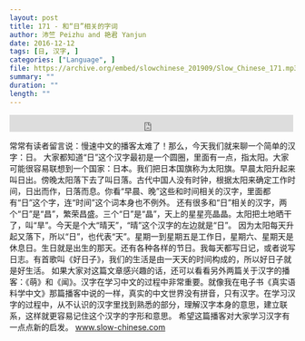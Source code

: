 ```yaml
---
layout: post
title: 171 - 和“日”相关的字词
author: 沛竺 Peizhu and 艳君 Yanjun
date: 2016-12-12
tags: [日, 汉字, ]
categories: ["Language", ]
file: https://archive.org/embed/slowchinese_201909/Slow_Chinese_171.mp3
summary: ""
duration: ""
length: ""
---
```


<iframe src="https://archive.org/embed/slowchinese_201909/Slow_Chinese_171.mp3" width="500" height="30" frameborder="0" webkitallowfullscreen="true" mozallowfullscreen="true" allowfullscreen></iframe>

常常有读者留言说：慢速中文的播客太难了！那么，今天我们就来聊一个简单的汉字：日。
大家都知道“日”这个汉字最初是一个圆圈，里面有一点，指太阳。大家可能很容易联想到一个国家：日本。我们把日本国旗称为太阳旗。早晨太阳升起来叫日出。傍晚太阳落下去了叫日落。古代中国人没有时钟，根据太阳来确定工作时间，日出而作，日落而息。你看“早晨、晚”这些和时间相关的汉字，里面都有“日”这个字，连“时间”这个词本身也不例外。
还有很多和“日”相关的汉字，两个“日”是“昌”，繁荣昌盛。三个“日”是“晶”，天上的星星亮晶晶。太阳把土地晒干了，叫“旱”。今天是个大“晴天”，“晴”这个汉字的左边就是“日”。
因为太阳每天升起又落下，所以“日”，也代表“天”。星期一到星期五是工作日，星期六、星期天是休息日。生日就是出生的那天。还有各种各样的节日。我每天都写日记，或者说写日志。有首歌叫《好日子》，我们的生活是由一天天的时间构成的，所以好日子就是好生活。
如果大家对这篇文章感兴趣的话，还可以看看另外两篇关于汉字的播客：《萌》和《闻》。汉字在学习中文的过程中非常重要。就像我在电子书《真实语料学中文》那篇播客中说的一样，真实的中文世界没有拼音，只有汉字。在学习汉字的过程中，从不认识的汉字里找到熟悉的部分，理解汉字本身的意思，建立联系，这样就更容易记住这个汉字的字形和意思。
希望这篇播客对大家学习汉字有一点点新的启发。
www.slow-chinese.com
